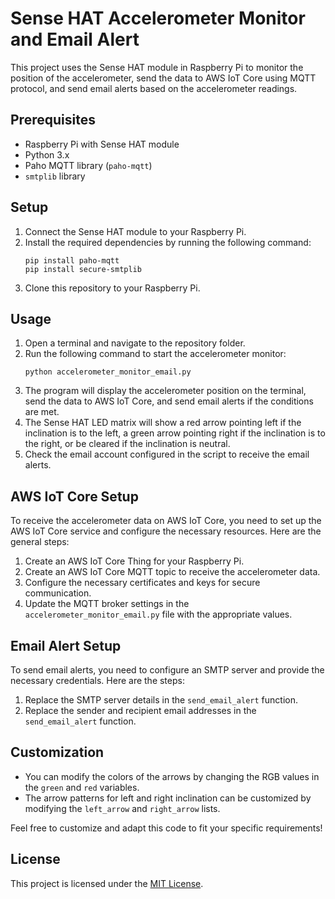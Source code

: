 # Sense HAT Accelerometer Monitor and Email Alert

This project uses the Sense HAT module in Raspberry Pi to monitor the position of the accelerometer, send the data to AWS IoT Core using MQTT protocol, and send email alerts based on the accelerometer readings.

## Prerequisites

- Raspberry Pi with Sense HAT module
- Python 3.x
- Paho MQTT library (`paho-mqtt`)
- `smtplib` library

## Setup

1. Connect the Sense HAT module to your Raspberry Pi.
2. Install the required dependencies by running the following command:
   ```
   pip install paho-mqtt
   pip install secure-smtplib
   ```
3. Clone this repository to your Raspberry Pi.

## Usage

1. Open a terminal and navigate to the repository folder.
2. Run the following command to start the accelerometer monitor:
   ```
   python accelerometer_monitor_email.py
   ```
3. The program will display the accelerometer position on the terminal, send the data to AWS IoT Core, and send email alerts if the conditions are met.
4. The Sense HAT LED matrix will show a red arrow pointing left if the inclination is to the left, a green arrow pointing right if the inclination is to the right, or be cleared if the inclination is neutral.
5. Check the email account configured in the script to receive the email alerts.

## AWS IoT Core Setup

To receive the accelerometer data on AWS IoT Core, you need to set up the AWS IoT Core service and configure the necessary resources. Here are the general steps:

1. Create an AWS IoT Core Thing for your Raspberry Pi.
2. Create an AWS IoT Core MQTT topic to receive the accelerometer data.
3. Configure the necessary certificates and keys for secure communication.
4. Update the MQTT broker settings in the `accelerometer_monitor_email.py` file with the appropriate values.

## Email Alert Setup

To send email alerts, you need to configure an SMTP server and provide the necessary credentials. Here are the steps:

1. Replace the SMTP server details in the `send_email_alert` function.
2. Replace the sender and recipient email addresses in the `send_email_alert` function.

## Customization

- You can modify the colors of the arrows by changing the RGB values in the `green` and `red` variables.
- The arrow patterns for left and right inclination can be customized by modifying the `left_arrow` and `right_arrow` lists.

Feel free to customize and adapt this code to fit your specific requirements!

## License

This project is licensed under the [MIT License](LICENSE).
